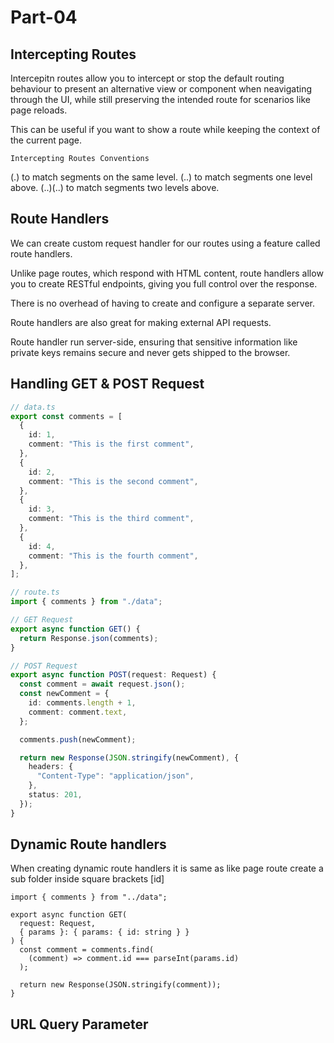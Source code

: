 # Part-04

## Intercepting Routes

Intercepitn routes allow you to intercept or stop the default routing behaviour to present an alternative view or component when neavigating through the UI, while still preserving the intended route for scenarios like page reloads.

This can be useful if you want to show a route while keeping the context of the current page.

`Intercepting Routes Conventions`

(.) to match segments on the same level.
(..) to match segments one level above.
(..)(..) to match segments two levels above.

## Route Handlers

We can create custom request handler for our routes using a feature called route handlers.

Unlike page routes, which respond with HTML content, route handlers allow you to create RESTful endpoints, giving you full control over the response.

There is no overhead of having to create and configure a separate server.

Route handlers are also great for making external API requests.

Route handler run server-side, ensuring that sensitive information like private keys remains secure and never gets shipped to the browser.

## Handling GET & POST Request

```ts
// data.ts
export const comments = [
  {
    id: 1,
    comment: "This is the first comment",
  },
  {
    id: 2,
    comment: "This is the second comment",
  },
  {
    id: 3,
    comment: "This is the third comment",
  },
  {
    id: 4,
    comment: "This is the fourth comment",
  },
];

// route.ts
import { comments } from "./data";

// GET Request
export async function GET() {
  return Response.json(comments);
}

// POST Request
export async function POST(request: Request) {
  const comment = await request.json();
  const newComment = {
    id: comments.length + 1,
    comment: comment.text,
  };

  comments.push(newComment);

  return new Response(JSON.stringify(newComment), {
    headers: {
      "Content-Type": "application/json",
    },
    status: 201,
  });
}
```

## Dynamic Route handlers

When creating dynamic route handlers it is same as like page route create a sub folder inside square brackets [id]

```tsx
import { comments } from "../data";

export async function GET(
  request: Request,
  { params }: { params: { id: string } }
) {
  const comment = comments.find(
    (comment) => comment.id === parseInt(params.id)
  );

  return new Response(JSON.stringify(comment));
}
```

## URL Query Parameter
